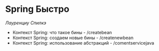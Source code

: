 # Spring Быстро
*Лауренциу Спилкэ*

* Контекст Spring: что такое бины - /createbean
* Контекст Spring: создаем новые бины - /createnewbean
* Контекст Spring: использование абстракций - /comentservicejava